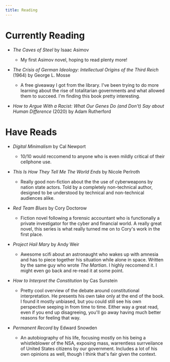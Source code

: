 ```yaml
---
title: Reading
---
```

# Currently Reading

- _The Caves of Steel_ by Isaac Asimov 
    + My first Asimov novel, hoping to read plenty more!

- _The Crisis of German Ideology: Intellectual Origins of the Third Reich_ (1964) by George L. Mosse
    + A free giveaway I got from the library. I've been trying to do more learning about the rise of totalitarian governments and what allowed them to succeed. I'm finding this book pretty interesting.

- _How to Argue With a Racist: What Our Genes Do (and Don't) Say about Human Difference_ (2020) by Adam Rutherford

# Have Reads

- _Digital Minimalism_ by Cal Newport
    + 10/10 would reccomend to anyone who is even mildly critical of their cellphone use.

- _This Is How They Tell Me The World Ends_ by Nicole Perlroth
    + Really good non-fiction about the the use of cyberweapons by nation state actors. Told by a completely non-technical author, designed to be understood by technical and non-technical audiences alike.

- _Red Team Blues_ by Cory Doctorow
    + Fiction novel following a forensic accountant who is functionally a private investigator for the cyber and financial world. A really great novel, this series is what really turned me on to Cory's work in the first place.

- _Project Hail Mary_ by Andy Weir
    + Awesome scifi about an astronaught who wakes up with amnesia and has to piece together his situation while alone in space. Written by the same guy who wrote _The Martian_. I highly reccomend it. I might even go back and re-read it at some point.

- _How to Interpret the Constitution_ by Cas Sunstein
    + Pretty cool overview of the debate around constitutional interpretation. He presents his own take only at the end of the book. I found it mostly unbiased, but you could still see his own perspective seeping in from time to time. Either way a great read, even if you end up disagreeing, you'll go away having much better reasons for feeling that way.

- _Permanent Record_ by Edward Snowden
    + An autobiography of his life, focusing mostly on his being a whistleblower of the NSA, exposing mass, warrentless surrveilance of United States citizens by our government. Includes a lot of his own opinions as well, though I think that's fair given the context.
